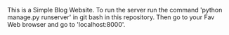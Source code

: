 This is a Simple Blog Website.
To run the server run the command 'python manage.py runserver' in git bash in this repository.
Then go to your Fav Web browser and go to 'localhost:8000'.
